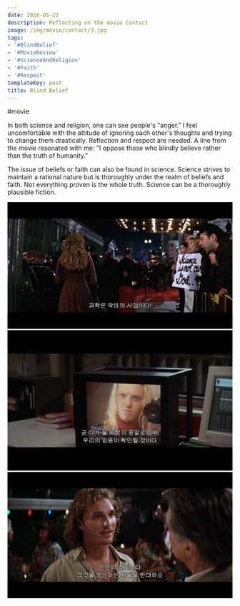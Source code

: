 ```yaml
---
date: 2016-05-22
description: Reflecting on the movie Contact
image: /img/movie/contact/3.jpg
tags:
- '#BlindBelief'
- '#MovieReview'
- '#ScienceAndReligion'
- '#Faith'
- '#Respect'
templateKey: post
title: Blind Belief
---
```


#movie 

In both science and religion, one can see people's "anger." I feel uncomfortable with the attitude of ignoring each other's thoughts and trying to change them drastically. Reflection and respect are needed. A line from the movie resonated with me: "I oppose those who blindly believe rather than the truth of humanity."

The issue of beliefs or faith can also be found in science. Science strives to maintain a rational nature but is thoroughly under the realm of beliefs and faith. Not everything proven is the whole truth. Science can be a thoroughly plausible fiction.


![contact](/img/movie/contact/3.jpg "contact")
![contact](/img/movie/contact/2.jpg "contact")
![contact](/img/movie/contact/1.jpg "contact")